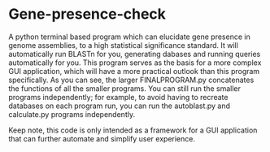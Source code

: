 # Gene-presence-check

A python terminal based program which can elucidate gene presence in genome assemblies, to a high statistical significance standard. It will automatically run BLASTn for you, generating dabases and running queries automatically for you. This program serves as the basis for a more complex GUI application, which will have a more practical outlook than this program specifically. As you can see, the larger FINALPROGRAM.py concatenates the functions of all the smaller programs. You can still run the smaller programs independently; for example, to avoid having to recreate databases on each program run, you can run the autoblast.py and calculate.py programs independently. 

Keep note, this code is only intended as a framework for a GUI application that can further automate and simplify user experience.
